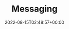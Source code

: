 ---
title: "Messaging"
description: ""
lead: ""
date: 2022-08-15T02:48:57+00:00
draft: false
weight: 500
toc: false
tags:
  - integrations
  - messaging
  - slack
resources:
  - src: blubracket-blocks-secrets-git-pre-commit.pngx
---